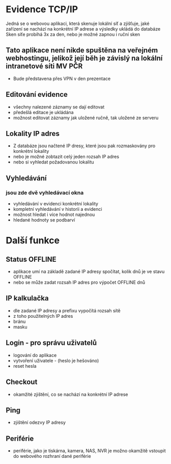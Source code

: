 # Evidence TCP/IP
Jedná se o webovou aplikaci, která skenuje lokální síť a zjišťuje, jaké zařízení se nachází na konkrétní IP adrese a výsledky ukládá do databáze
Sken síťe probíhá 3x za den, nebo je možné zapnou i ruční sken

## Tato aplikace není nikde spuštěna na veřejném webhostingu, jelikož její běh je závislý na lokální intranetové síti MV PČR
* Bude představena přes VPN v den prezentace 


## Editování evidence
* všechny nalezené záznamy se dají editovat
* předešlá editace je ukládána
* možnost editovat záznamy jak uložené ručně, tak uložené ze serveru
  
##  Lokality IP adres
* Z databáze jsou načtené IP dresy, které jsou pak rozmaskovány pro konkrétní lokality
* nebo je možné zobtazit celý jeden rozsah IP adres
* nebo si vyhledat požadovanou lokalitu

## Vyhledávání
### jsou zde dvě vyhledávací okna
* vyhledávání v evidenci konkrétní lokality
* kompletní vyhledávání v historii a evidenci 
* možnost hledat i více hodnot najednou
* hledané hodnoty se podbarví

# Další funkce

## Status OFFLINE
* aplikace umí na základě zadané IP adresy spočítat, kolik dnů je ve stavu OFFLINE
* nebo se může zadat rozsah IP adres pro výpočet OFFLINE dnů

## IP kalkulačka
* dle zadané IP adresy a prefixu vypočítá rozsah sítě
* z toho použitelných IP adres
* bránu
* masku

## Login - pro správu uživatelů
* logování do aplikace
* vytvoření uživatele - (heslo je hešováno)
* reset hesla

## Checkout
* okamžité zjištění, co se nachází na konkrétní IP adrese

## Ping
* zjištění odezvy IP adresy

## Periférie
* periférie, jako je tiskárna, kamera, NAS, NVR je možno okamžitě vstoupit do webového rozhraní dané periférie
  
